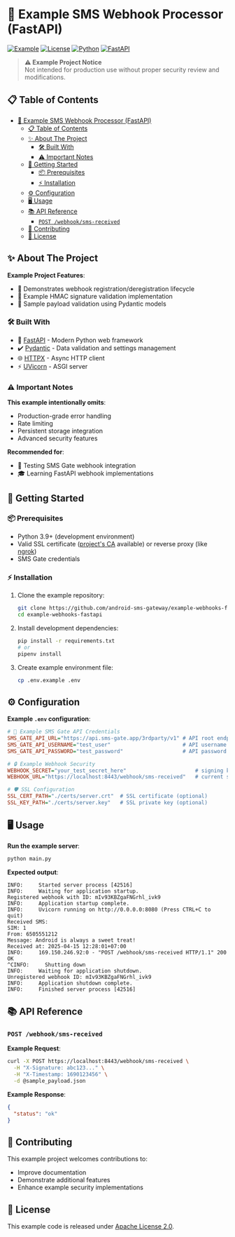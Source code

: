 # 📱 Example SMS Webhook Processor (FastAPI)

[![Example](https://img.shields.io/badge/Type-Example%20Project-orange.svg)](https://github.com/yourusername/sms-webhook-processor)
[![License](https://img.shields.io/badge/License-Apache%202.0-blue.svg)](https://opensource.org/licenses/Apache-2.0)
[![Python](https://img.shields.io/badge/Python-3.9%2B-brightgreen.svg)](https://www.python.org/)
[![FastAPI](https://img.shields.io/badge/Framework-FastAPI-%2300C7B7.svg)](https://fastapi.tiangolo.com/)

> **⚠️ Example Project Notice**  
> Not intended for production use without proper security review and modifications.

## 📋 Table of Contents
- [📱 Example SMS Webhook Processor (FastAPI)](#-example-sms-webhook-processor-fastapi)
  - [📋 Table of Contents](#-table-of-contents)
  - [✨ About The Project](#-about-the-project)
    - [🛠️ Built With](#️-built-with)
    - [⚠️ Important Notes](#️-important-notes)
  - [🚀 Getting Started](#-getting-started)
    - [📦 Prerequisites](#-prerequisites)
    - [⚡ Installation](#-installation)
  - [⚙️ Configuration](#️-configuration)
  - [🖥️ Usage](#️-usage)
  - [📚 API Reference](#-api-reference)
    - [`POST /webhook/sms-received`](#post-webhooksms-received)
  - [🤝 Contributing](#-contributing)
  - [📜 License](#-license)

## ✨ About The Project

**Example Project Features**:
- 🧩 Demonstrates webhook registration/deregistration lifecycle
- 🔐 Example HMAC signature validation implementation
- 📝 Sample payload validation using Pydantic models

### 🛠️ Built With

- 🚀 [FastAPI](https://fastapi.tiangolo.com/) - Modern Python web framework
- ✔️ [Pydantic](https://pydantic.dev/) - Data validation and settings management
- 🌐 [HTTPX](https://www.python-httpx.org/) - Async HTTP client
- ⚡ [UVicorn](https://www.uvicorn.org/) - ASGI server

### ⚠️ Important Notes

**This example intentionally omits**:

- Production-grade error handling
- Rate limiting
- Persistent storage integration
- Advanced security features

**Recommended for**:

- 🧪 Testing SMS Gate webhook integration
- 🎓 Learning FastAPI webhook implementations

## 🚀 Getting Started

### 📦 Prerequisites

- Python 3.9+ (development environment)
- Valid SSL certificate ([project's CA](https://docs.sms-gate.app/services/ca/) available) or reverse proxy (like [ngrok](https://ngrok.com/))
- SMS Gate credentials

### ⚡ Installation

1. Clone the example repository:
    ```bash
    git clone https://github.com/android-sms-gateway/example-webhooks-fastapi.git
    cd example-webhooks-fastapi
    ```

2. Install development dependencies:
    ```bash
    pip install -r requirements.txt
    # or
    pipenv install
    ```

3. Create example environment file:
    ```bash
    cp .env.example .env
    ```

## ⚙️ Configuration

**Example `.env` configuration**:
```ini
# 🔑 Example SMS Gate API Credentials
SMS_GATE_API_URL="https://api.sms-gate.app/3rdparty/v1" # API root endpoint (optional)
SMS_GATE_API_USERNAME="test_user"                       # API username
SMS_GATE_API_PASSWORD="test_password"                   # API password

# 🔒 Example Webhook Security
WEBHOOK_SECRET="your_test_secret_here"                      # signing key (optional)
WEBHOOK_URL="https://localhost:8443/webhook/sms-received"   # current server endpoint

# 🛡️ SSL Configuration
SSL_CERT_PATH="./certs/server.crt"  # SSL certificate (optional)
SSL_KEY_PATH="./certs/server.key"   # SSL private key (optional)
```

## 🖥️ Usage

**Run the example server**:
```bash
python main.py
```

**Expected output**:
```plaintext
INFO:     Started server process [42516]
INFO:     Waiting for application startup.
Registered webhook with ID: mIv93KBZgaFNGrhl_ivk9
INFO:     Application startup complete.
INFO:     Uvicorn running on http://0.0.0.0:8080 (Press CTRL+C to quit)
Received SMS:
SIM: 1
From: 6505551212
Message: Android is always a sweet treat!
Received at: 2025-04-15 12:28:01+07:00
INFO:     169.150.246.92:0 - "POST /webhook/sms-received HTTP/1.1" 200 OK
^CINFO:     Shutting down
INFO:     Waiting for application shutdown.
Unregistered webhook ID: mIv93KBZgaFNGrhl_ivk9
INFO:     Application shutdown complete.
INFO:     Finished server process [42516]
```

## 📚 API Reference

### `POST /webhook/sms-received`

**Example Request**:
```bash
curl -X POST https://localhost:8443/webhook/sms-received \
  -H "X-Signature: abc123..." \
  -H "X-Timestamp: 1690123456" \
  -d @sample_payload.json
```

**Example Response**:
```json
{
  "status": "ok"
}
```

## 🤝 Contributing

This example project welcomes contributions to:

- Improve documentation
- Demonstrate additional features
- Enhance example security implementations

## 📜 License

This example code is released under [Apache License 2.0](LICENSE).
